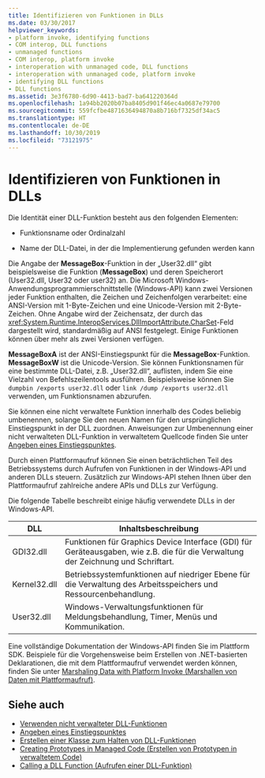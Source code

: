 ```yaml
---
title: Identifizieren von Funktionen in DLLs
ms.date: 03/30/2017
helpviewer_keywords:
- platform invoke, identifying functions
- COM interop, DLL functions
- unmanaged functions
- COM interop, platform invoke
- interoperation with unmanaged code, DLL functions
- interoperation with unmanaged code, platform invoke
- identifying DLL functions
- DLL functions
ms.assetid: 3e3f6780-6d90-4413-bad7-ba641220364d
ms.openlocfilehash: 1a94bb2020b07ba8405d901f46ec4a0687e79700
ms.sourcegitcommit: 559fcfbe4871636494870a8b716bf7325df34ac5
ms.translationtype: HT
ms.contentlocale: de-DE
ms.lasthandoff: 10/30/2019
ms.locfileid: "73121975"
---
```

# <a name="identifying-functions-in-dlls"></a>Identifizieren von Funktionen in DLLs
Die Identität einer DLL-Funktion besteht aus den folgenden Elementen:  
  
- Funktionsname oder Ordinalzahl  
  
- Name der DLL-Datei, in der die Implementierung gefunden werden kann  
  
 Die Angabe der **MessageBox**-Funktion in der „User32.dll“ gibt beispielsweise die Funktion (**MessageBox**) und deren Speicherort (User32.dll, User32 oder user32) an. Die Microsoft Windows-Anwendungsprogrammierschnittstelle (Windows-API) kann zwei Versionen jeder Funktion enthalten, die Zeichen und Zeichenfolgen verarbeitet: eine ANSI-Version mit 1-Byte-Zeichen und eine Unicode-Version mit 2-Byte-Zeichen. Ohne Angabe wird der Zeichensatz, der durch das <xref:System.Runtime.InteropServices.DllImportAttribute.CharSet>-Feld dargestellt wird, standardmäßig auf ANSI festgelegt. Einige Funktionen können über mehr als zwei Versionen verfügen.  
  
 **MessageBoxA** ist der ANSI-Einstiegspunkt für die **MessageBox**-Funktion. **MessageBoxW** ist die Unicode-Version. Sie können Funktionsnamen für eine bestimmte DLL-Datei, z.B. „User32.dll“, auflisten, indem Sie eine Vielzahl von Befehlszeilentools ausführen. Beispielsweise können Sie `dumpbin /exports user32.dll` oder `link /dump /exports user32.dll` verwenden, um Funktionsnamen abzurufen.  
  
 Sie können eine nicht verwaltete Funktion innerhalb des Codes beliebig umbenennen, solange Sie den neuen Namen für den ursprünglichen Einstiegspunkt in der DLL zuordnen. Anweisungen zur Umbenennung einer nicht verwalteten DLL-Funktion in verwaltetem Quellcode finden Sie unter [Angeben eines Einstiegspunktes](specifying-an-entry-point.md).  
  
 Durch einen Plattformaufruf können Sie einen beträchtlichen Teil des Betriebssystems durch Aufrufen von Funktionen in der Windows-API und anderen DLLs steuern. Zusätzlich zur Windows-API stehen Ihnen über den Plattformaufruf zahlreiche andere APIs und DLLs zur Verfügung.  
  
 Die folgende Tabelle beschreibt einige häufig verwendete DLLs in der Windows-API.  
  
|DLL|Inhaltsbeschreibung|  
|---------|-----------------------------|  
|GDI32.dll|Funktionen für Graphics Device Interface (GDI) für Geräteausgaben, wie z.B. die für die Verwaltung der Zeichnung und Schriftart.|  
|Kernel32.dll|Betriebssystemfunktionen auf niedriger Ebene für die Verwaltung des Arbeitsspeichers und Ressourcenbehandlung.|  
|User32.dll|Windows-Verwaltungsfunktionen für Meldungsbehandlung, Timer, Menüs und Kommunikation.|  
  
 Eine vollständige Dokumentation der Windows-API finden Sie im Plattform SDK. Beispiele für die Vorgehensweise beim Erstellen von .NET-basierten Deklarationen, die mit dem Plattformaufruf verwendet werden können, finden Sie unter [Marshaling Data with Platform Invoke (Marshallen von Daten mit Plattformaufruf)](marshaling-data-with-platform-invoke.md).  
  
## <a name="see-also"></a>Siehe auch

- [Verwenden nicht verwalteter DLL-Funktionen](consuming-unmanaged-dll-functions.md)
- [Angeben eines Einstiegspunktes](specifying-an-entry-point.md)
- [Erstellen einer Klasse zum Halten von DLL-Funktionen](creating-a-class-to-hold-dll-functions.md)
- [Creating Prototypes in Managed Code (Erstellen von Prototypen in verwaltetem Code)](creating-prototypes-in-managed-code.md)
- [Calling a DLL Function (Aufrufen einer DLL-Funktion)](calling-a-dll-function.md)
